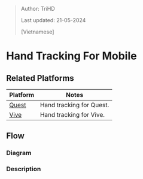 > Author: TriHD
> 
> Last updated: 21-05-2024
> 
> [Vietnamese]
# Hand Tracking For Mobile

## Related Platforms
Platform   |Notes       
----------------|------------
[Quest](../Platforms/HandTracking_Quest.md)|Hand tracking for Quest.
[Vive](../Platforms/HandTracking_Vive.md)|Hand tracking for Vive.

## Flow
### Diagram


### Description
